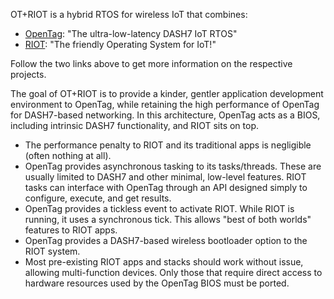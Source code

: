 OT+RIOT is a hybrid RTOS for wireless IoT that combines:
* [OpenTag](https://github.com/jpnorair/OpenTag): "The ultra-low-latency DASH7 IoT RTOS"
* [RIOT](https://github.com/RIOT-OS/RIOT): "The friendly Operating System for IoT!"

Follow the two links above to get more information on the respective projects.

The goal of OT+RIOT is to provide a kinder, gentler application development environment to OpenTag, while retaining the high performance of OpenTag for DASH7-based networking.  In this architecture, OpenTag acts as a BIOS, including intrinsic DASH7 functionality, and RIOT sits on top.  
* The performance penalty to RIOT and its traditional apps is negligible (often nothing at all).
* OpenTag provides asynchronous tasking to its tasks/threads.  These are usually limited to DASH7 and other minimal, low-level features.  RIOT tasks can interface with OpenTag through an API designed simply to configure, execute, and get results.
* OpenTag provides a tickless event to activate RIOT.  While RIOT is running, it uses a synchronous tick.  This allows "best of both worlds" features to RIOT apps.
* OpenTag provides a DASH7-based wireless bootloader option to the RIOT system.
* Most pre-existing RIOT apps and stacks should work without issue, allowing multi-function devices.  Only those that require direct access to hardware resources used by the OpenTag BIOS must be ported.
